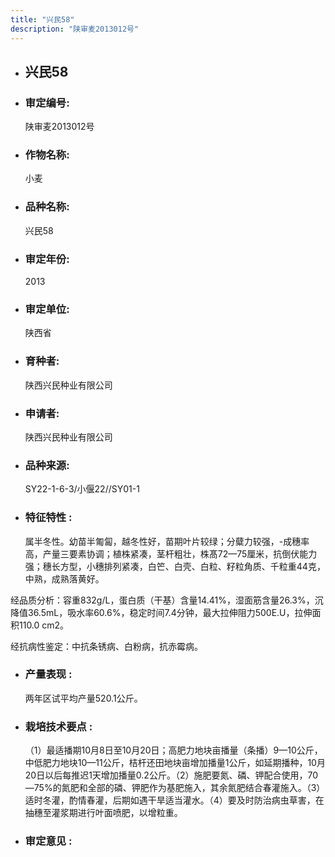 ```yaml
---
title: "兴民58"
description: "陕审麦2013012号"
---
```

* ## 兴民58
* ###  审定编号:  
   陕审麦2013012号

*  ### 作物名称:  
   小麦

*   ###  品种名称: 
    兴民58

*   ### 审定年份: 
    2013

*   ### 审定单位:  
    陕西省

*   ### 育种者:  
    陕西兴民种业有限公司

*   ### 申请者:  
    陕西兴民种业有限公司

*   ### 品种来源:  
    SY22-1-6-3/小偃22//SY01-1

*   ### 特征特性 : 
    属半冬性。幼苗半匍匐，越冬性好，苗期叶片较绿；分糵力较强，-成穗率高，产量三要素协调；植株紧凑，茎杆粗壮，株髙72—75厘米，抗倒伏能力强；穗长方型，小穗排列紧凑，白笀、白壳、白粒、籽粒角质、千粒重44克，中熟，成熟落黄好。
经品质分析：容重832g/L，蛋白质（干基）含量14.41%，湿面筋含量26.3%，沉降值36.5mL，吸水率60.6%，稳定时间7.4分钟，最大拉伸阻力500E.U，拉伸面积110.0 cm2。
经抗病性鉴定：中抗条锈病、白粉病，抗赤霉病。


*   ### 产量表现 : 
    两年区试平均产量520.1公斤。

*   ### 栽培技术要点 : 
    （1）最适播期10月8日至10月20日；高肥力地块亩播量（条播）9—10公斤，中低肥力地块10—11公斤，桔杆还田地块亩增加播量1公斤，如延期播种，10月20日以后每推迟1天增加播量0.2公斤。（2）施肥要氮、磷、钾配合使用，70—75%的氮肥和全部的磷、钾肥作为基肥施入，其余氮肥结合春灌施入。（3）适时冬灌，酌情春灌，后期如遇干旱适当灌水。（4）要及时防治病虫草害，在抽穗至灌浆期进行叶面喷肥，以增粒重。

*   ### 审定意见 : 
    
